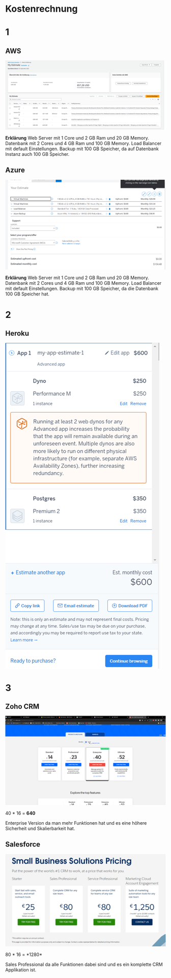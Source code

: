 # Kostenrechnung

# 1

## AWS

<img src="./images/awscalculator.png">

**Erklärung** Web Server mit 1 Core und 2 GB Ram und 20 GB Memory. Datenbank mit 2 Cores und 4 GB Ram und 100 GB Memory. Load Balancer mit default Einstellungen. Backup mit 100 GB Speicher, da auf Datenbank Instanz auch 100 GB Speicher.

## Azure

<img src="./images/azure.png">

**Erklärung** Web Server mit 1 Core und 2 GB Ram und 20 GB Memory. Datenbank mit 2 Cores und 4 GB Ram und 100 GB Memory. Load Balancer mit default Einstellungen. Backup mit 100 GB Speicher, da die Datenbank 100 GB Speicher hat.

# 2

## Heroku

<img src="./images/heroku.png">

# 3

## Zoho CRM

<img src="./images/Screenshot%202023-09-29%20153011.png">

40 \* 16 = **640**

Enterprise Version da man mehr Funktionen hat und es eine höhere Sicherheit und Skalierbarkeit hat.

## Salesforce

<img src="./images/salesforce.png">

80 * 16 = *1280\*

Sales Professional da alle Funktionen dabei sind und es ein komplette CRM Applikation ist.
